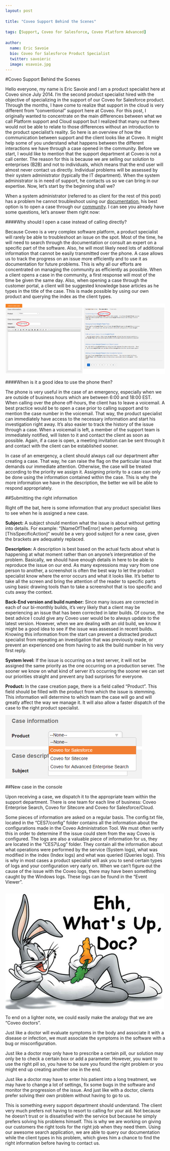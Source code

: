 ```yaml
---
layout: post

title: "Coveo Support Behind the Scenes"

tags: [Support, Coveo for Salesforce, Coveo Platform Advanced]

author:
  name: Eric Savoie
  bio: Coveo for Salesforce Product Specialist
  twitter: savoieric
  image: esavoie.jpg
---
```


#Coveo Support Behind the Scenes

Hello everyone, my name is Eric Savoie and I am a product specialist here at Coveo since July 2014. I’m the second product specialist hired with the objective of specializing in the support of our Coveo for Salesforce product.
Through the months, I have come to realize that support in the cloud is very different from “conventional” support here at Coveo. For this post, I originally wanted to concentrate on the main differences between what we call Platform support and Cloud support but I realized that many out there would not be able to relate to those differences without an introduction to the product specialist’s reality.
So here is an overview of how the communication between support and the client looks like at Coveo. It might help some of you understand what happens between the different interactions we have through a case opened in the community.
Before we start, I would like to mention that the support department at Coveo is not a call center. The reason for this is because we are selling our solution to enterprises (B2B) and not to individuals, which means that the end user will almost never contact us directly.
Individual problems will be assessed by their system administrator (typically the IT department). When the system administrator is in need of support, he contacts us so we can bring in our expertise. Now, let’s start by the beginning shall we?

<!-- more -->

When a system administrator (referred to as client for the rest of this post) has a problem he cannot troubleshoot using our [documentation](http://onlinehelp.coveo.com/en/ces/7.0/), his best option is to open a case through our [community](https://coveocommunity.force.com/customers/login).
I can see you already have some questions, let’s answer them right now:

####Why should I open a case instead of calling directly?

Because Coveo is a very complex software platform, a product specialist will rarely be able to troubleshoot an issue on the spot. Most of the time, he will need to search through the documentation or consult an expert on a specific part of the software.
Also, he will most likely need lots of additional information that cannot be easily transmitted over the phone. A case allows us to track the progress on an issue more efficiently and to use it as documentation for future problems.
This is why all our efforts are concentrated on managing the community as efficiently as possible. When a client opens a case in the community, a first response will most of the time be given the same day.
Also, when opening a case through the customer portal, a client will be suggested knowledge base articles as he types in the title of the case. This is made possible by using our own product and querying the index as the client types.

![](/images/20150331/caseCreationSearch.png)

####When is it a good idea to use the phone then?

The phone is very useful in the case of an emergency, especially when we are outside of business hours which are between 6:00 and 18:00 EST. When calling over the phone off-hours, the client has to leave a voicemail.
A best practice would be to open a case prior to calling support and to mention the case number in the voicemail. That way, the product specialist can immediately have access to the necessary information and start his investigation right away.
It’s also easier to track the history of the issue through a case. When a voicemail is left, a member of the support team is immediately notified, will listen to it and contact the client as soon as possible.
Again, if a case is open, a meeting invitation can be sent through it and contact with the client can be established sooner.

In case of an emergency, a client should always call our department after creating a case. That way, he can raise the flag on the particular issue that demands our immediate attention. Otherwise, the case will be treated according to the priority we assign it.
Assigning priority to a case can only be done using the information contained within the case. This is why the more information we have in the description, the better we will be able to respond appropriately.

##Submitting the right information

Right off the bat, here is some information that any product specialist likes to see when he is assigned a new case.

**Subject:** A subject should mention what the issue is about without getting into details. For example: “[NameOfTheError] when performing [ThisSpecificAction]” would be a very good subject for a new case, given the brackets are adequately replaced.

**Description:** A description is best based on the actual facts about what is happening at what moment rather than on anyone’s interpretation of the problem. Basically, we should have enough details in here to be able to reproduce the issue on our end.
As many expressions may vary from one person to another, a screenshot is often the best way to let the product specialist know where the error occurs and what it looks like. It’s better to take all the screen and bring the attention of the reader to specific parts using basic drawing tools than to take a screenshot that is too specific and cuts away the context.

**Back-End version and build number:** Since many issues are corrected in each of our bi-monthly builds, it’s very likely that a client may be experiencing an issue that has been corrected in later builds.
Of course, the best advice I could give any Coveo user would be to always update to the latest version. However, when we are dealing with an old build, we know it might be a good idea to see if the issue was assessed in recent builds.
Knowing this information from the start can prevent a distracted product specialist from repeating an investigation that was previously made, or prevent an experienced one from having to ask the build number in his very first reply.

**System level:** If the issue is occurring on a test server, it will not be assigned the same priority as the one occurring on a production server. The sooner we know on what kind of server it’s occurring the sooner we can set our priorities straight and prevent any bad surprises for everyone.

**Product:** In the case creation page, there is a field called “Product”. This field should be filled with the product from which the issue is stemming. This information will determine to which team the case will go and will greatly affect the way we manage it. It will also allow a faster dispatch of the case to the right product specialist.

![](/images/20150331/caseProductInfo.png)

##New case in the console

Upon receiving a case, we dispatch it to the appropriate team within the support department. There is one team for each line of business: Coveo Enterprise Search, Coveo for Sitecore and Coveo for Salesforce/Cloud.

Some pieces of information are asked on a regular basis. The config.txt file, located in the “CES7/config” folder contains all the information about the configurations made in the Coveo Administration Tool.
We must often verify this in order to determine if the issue could stem from the way Coveo is configured. The logs are also a valuable piece of information for us, they are located in the “CES7\Log” folder.
They contain all the information about what operations were performed by the service (System logs), what was modified in the index (Index logs) and what was queried (Queries logs). This is why in most cases a product specialist will ask you to send certain types of logs and your configuration very early on.
When we can’t figure out the cause of the issue with the Coveo logs, there may have been something caught by the Windows logs. These logs can be found in the “Event Viewer”.

## 
![](/images/20150331/whatsupdoc.jpg) 

To end on a lighter note, we could easily make the analogy that we are “Coveo doctors”.

Just like a doctor will evaluate symptoms in the body and associate it with a disease or infection, we must associate the symptoms in the software with a bug or misconfiguration.

Just like a doctor may only have to prescribe a certain pill, our solution may only be to check a certain box or add a parameter. However, you want to use the right pill so, you have to be sure you found the right problem or you might end up creating another one in the end.

Just like a doctor may have to enter his patient into a long treatment, we may have to change a lot of settings, fix some bugs in the software and monitor the progression of the issue. And just like with a doctor, clients prefer solving their own problem without having to go to us.

This is something every support department should understand. The client very much prefers not having to resort to calling for your aid. Not because he doesn’t trust or is dissatisfied with the service but because he simply prefers solving his problems himself.
This is why we are working on giving our customers the right tools for the right job when they need them. Using our awesome search application, we are able to query our documentation while the client types in his problem, which gives him a chance to find the right information before having to contact us.